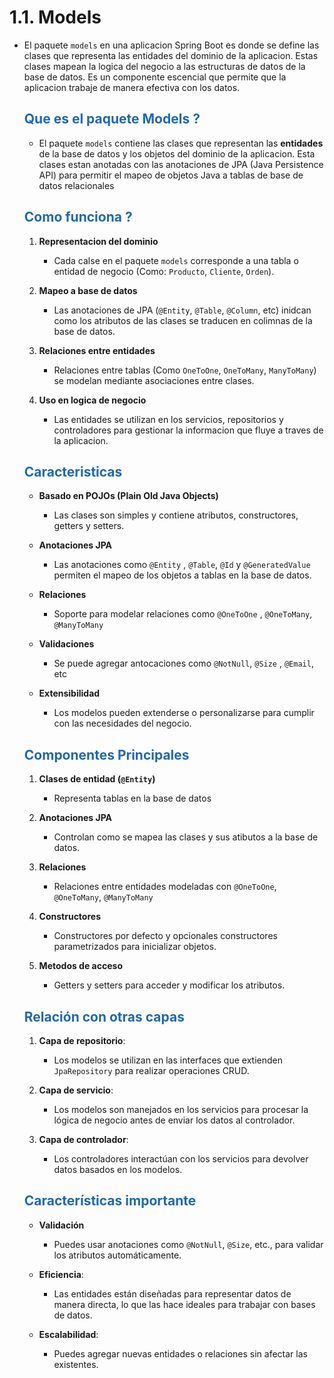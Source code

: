 # 1.1. Models

* El paquete `models` en una aplicacion Spring Boot es donde se define las clases que representa las entidades del dominio de la aplicacion. Estas clases mapean la logica del negocio a las estructuras de datos de la base de datos. Es un componente escencial que permite que la aplicacion trabaje de manera efectiva con los datos.


    ## <span style="color:#2168b0">Que es el paquete Models ?</span>
    
    * El paquete `models` contiene las clases que representan las **entidades** de la base de datos y  los objetos del dominio de la aplicacion. Esta clases estan anotadas con las anotaciones de JPA (Java Persistence API) para permitir el mapeo de objetos Java a tablas de base de datos relacionales
    

    ## <span style="color:#2168b0">Como funciona ?</span>
    
    1. **Representacion del dominio** 
        * Cada calse en el paquete `models` corresponde a una tabla o entidad de negocio (Como: `Producto`, `Cliente`, `Orden`).
        
    2. **Mapeo a base de datos**
        * Las anotaciones de JPA (`@Entity`, `@Table`, `@Column`, etc) inidcan como los atributos de las clases se traducen en colimnas de la base de datos.
        
    3. **Relaciones entre entidades**
        * Relaciones entre tablas (Como `OneToOne`, `OneToMany`, `ManyToMany`) se modelan mediante asociaciones entre clases.
        
    4. **Uso en logica de negocio**
    
        * Las entidades se utilizan en los servicios, repositorios y controladores para gestionar la informacion que fluye a traves de la aplicacion.
        
    ## <span style="color:#2168b0">Caracteristicas</span>
    
    * **Basado en POJOs (Plain Old Java Objects)**
        * Las clases son simples y contiene  atributos, constructores, getters y setters.
        
    * **Anotaciones JPA**
        * Las anotaciones como `@Entity` , `@Table`, `@Id` y `@GeneratedValue` permiten el mapeo de los objetos a tablas en la base de datos.
        
    * **Relaciones**
        * Soporte para modelar relaciones como `@OneToOne` , `@OneToMany`, `@ManyToMany`
        
    * **Validaciones**
        * Se puede agregar antocaciones como `@NotNull`,  `@Size` , `@Email`, etc
        
    *  **Extensibilidad**
        * Los modelos pueden extenderse o personalizarse para cumplir con las necesidades del negocio.
        
    ## <span style="color:#2168b0">Componentes Principales</span>
    
    1. **Clases de entidad (`@Entity`)**
        * Representa tablas en la base de datos
        
    2. **Anotaciones JPA**
        * Controlan como se mapea las clases y sus atibutos a la base de datos.
      
    3. **Relaciones**
        * Relaciones entre entidades modeladas con `@OneToOne`, `@OneToMany`, `@ManyToMany`
        
    4. **Constructores**
        * Constructores por defecto y opcionales constructores parametrizados para inicializar objetos.
        
    5. **Metodos de acceso**
        * Getters y setters para acceder y modificar los atributos.
        
    ## <span style="color:#2168b0">Relación con otras capas</span>

    1.  **Capa de repositorio**:        
        *   Los modelos se utilizan en las interfaces que extienden `JpaRepository` para realizar operaciones CRUD.

    2.  **Capa de servicio**:        
        *   Los modelos son manejados en los servicios para procesar la lógica de negocio antes de enviar los datos al controlador.

    3.  **Capa de controlador**:     
        *   Los controladores interactúan con los servicios para devolver datos basados en los modelos.


    ##  <span style="color:#2168b0">Características importante</span>

    *   **Validación**
        *   Puedes usar anotaciones como `@NotNull`, `@Size`, etc., para validar los atributos automáticamente.

    *   **Eficiencia**:
        *   Las entidades están diseñadas para representar datos de manera directa, lo que las hace ideales para trabajar con bases de datos.
        
    *   **Escalabilidad**:
        *   Puedes agregar nuevas entidades o relaciones sin afectar las existentes.

                
        
        
        

